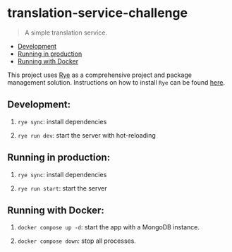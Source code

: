 # translation-service-challenge

> A simple translation service.

- [Development](#development)
- [Running in production](#running-in-production)
- [Running with Docker](#running-with-docker)

This project uses [Rye](https://rye-up.com/) as a comprehensive project and package management solution. Instructions on how to install `Rye` can be found [here](https://rye-up.com/guide/installation/).

## Development:

1. `rye sync`: install dependencies

2. `rye run dev`: start the server with hot-reloading

## Running in production:

1. `rye sync`: install dependencies

2. `rye run start`: start the server

## Running with Docker:

1. `docker compose up -d`: start the app with a MongoDB instance.

2. `docker compose down`: stop all processes.
